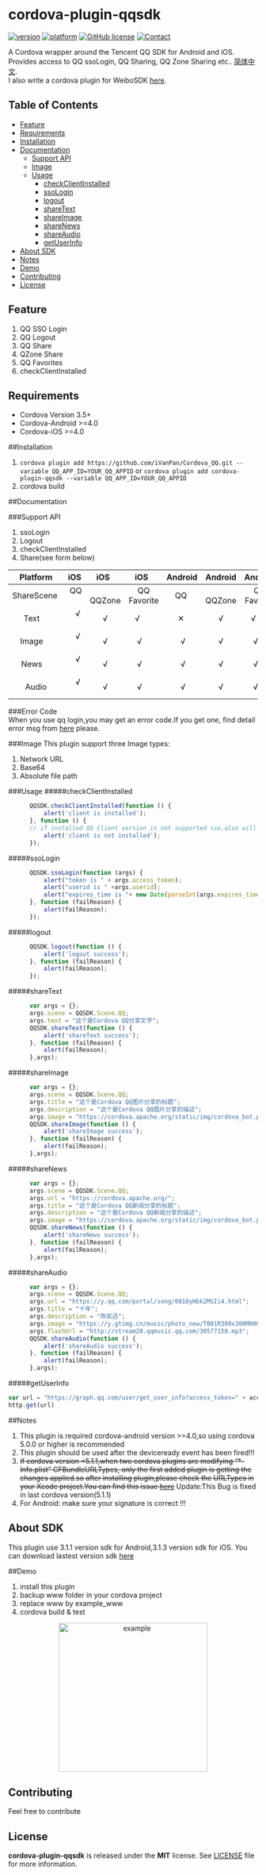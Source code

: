 # cordova-plugin-qqsdk
[![version](https://img.shields.io/badge/version-0.8.0-blue.svg?style=flat-square)](https://github.com/iVanPan/Cordova_QQ)
[![platform](https://img.shields.io/badge/platform-iOS%2FAndroid-lightgrey.svg?style=flat-square)](https://github.com/iVanPan/Cordova_QQ)
[![GitHub license](https://img.shields.io/github/license/mashape/apistatus.svg?style=flat-square)](https://github.com/iVanPan/Cordova_QQ/blob/master/LICENSE)
[![Contact](https://img.shields.io/badge/contact-Van-green.svg?style=flat-square)](http://VanPan.me)					

A Cordova wrapper around the Tencent QQ SDK for Android and iOS. Provides access to QQ ssoLogin, QQ Sharing, QQ Zone Sharing etc.. [简体中文](https://github.com/iVanPan/Cordova_QQ/blob/master/README_ZH.md).     
I also write a cordova plugin for WeiboSDK [here](https://github.com/iVanPan/cordova_weibo).

## Table of Contents

- [Feature](#feature)
- [Requirements](#requirements)
- [Installation](#installation)
- [Documentation](#documentation)     
  - [Support API](#support-api)
  - [Image](#image)  
  - [Usage](#usage)
    - [checkClientInstalled](#checkclientinstalled)
    - [ssoLogin](#ssologin)
    - [logout](#logout)
    - [shareText](#sharetext)
    - [shareImage](#shareimage)
    - [shareNews](#sharenews)
    - [shareAudio](#shareaudio)
    - [getUserInfo](#getuserinfo)
- [About SDK](#about-sdk) 
- [Notes](#notes) 
- [Demo](#demo) 
- [Contributing](#contributing) 
- [License](#license) 

## Feature
1. QQ SSO Login
2. QQ Logout 
3. QQ Share 
4. QZone Share
5. QQ Favorites
6. checkClientInstalled		

## Requirements
- Cordova Version 3.5+ 
- Cordova-Android >=4.0
- Cordova-iOS >=4.0			

##Installation
1. ```cordova plugin add https://github.com/iVanPan/Cordova_QQ.git --variable QQ_APP_ID=YOUR_QQ_APPID``` or ```cordova plugin add cordova-plugin-qqsdk --variable QQ_APP_ID=YOUR_QQ_APPID```                  
2. cordova build          			

##Documentation

###Support API
1. ssoLogin
2. Logout
3. checkClientInstalled
4. Share(see form below)

|      Platform      |   iOS  |   iOS     |     iOS      | Android |  Android  |    Android   |
|        :---:       | :---:  |   :---:   |    :---:     |   :---: |    :---:  |     :---:    |
|      ShareScene    |   QQ   |   QQZone  |  QQ Favorite |    QQ   |   QQZone  |  QQ Favorite |
|      Text        |    √   |     √     |      √       |    ✕    |     √     |      √       |
|      Image         |    √   |     √     |      √       |    √    |     √     |      √       |
|      News        |    √   |     √     |      √       |    √    |     √     |      √       |
|      Audio         |    √   |     √     |      √       |    √    |     √     |      √       |


###Error Code        
When you use qq login,you may get an error code.If you get one, find detail error msg from [here](http://wiki.open.qq.com/wiki/mobile/API%E8%B0%83%E7%94%A8%E8%AF%B4%E6%98%8E#6._.E8.BF.94.E5.9B.9E.E7.A0.81.E8.AF.B4.E6.98.8E%E3%80%82) please.

###Image
 This plugin support three Image types:
  1. Network URL
  2. Base64
  3. Absolute file path         
 
###Usage
#####checkClientInstalled
  ```js
        QQSDK.checkClientInstalled(function () {
            alert('client is installed');
        }, function () {
        // if installed QQ Client version is not supported sso,also will get this error
            alert('client is not installed');
        });

  ```
#####ssoLogin
  ```js
        QQSDK.ssoLogin(function (args) {
            alert("token is " + args.access_token);
            alert("userid is " +args.userid);
            alert("expires_time is "+ new Date(parseInt(args.expires_time)) + " TimeStamp is " +args.expires_time);
        }, function (failReason) {
            alert(failReason);
        });

  ```
#####logout
  ```js
        QQSDK.logout(function () {
            alert('logout success');
        }, function (failReason) {
            alert(failReason);
        });

  ```
#####shareText
  ```js
        var args = {};
        args.scene = QQSDK.Scene.QQ;
        args.text = "这个是Cordova QQ分享文字";
        QQSDK.shareText(function () {
            alert('shareText success');
        }, function (failReason) {
            alert(failReason);
        },args);

  ```
#####shareImage
  ```js
        var args = {};
        args.scene = QQSDK.Scene.QQ;
        args.title = "这个是Cordova QQ图片分享的标题";
        args.description = "这个是Cordova QQ图片分享的描述";
        args.image = "https://cordova.apache.org/static/img/cordova_bot.png";
        QQSDK.shareImage(function () {
            alert('shareImage success');
        }, function (failReason) {
            alert(failReason);
        },args); 

  ```
#####shareNews
  ```js
        var args = {};
        args.scene = QQSDK.Scene.QQ;
        args.url = "https://cordova.apache.org/";
        args.title = "这个是Cordova QQ新闻分享的标题";
        args.description = "这个是Cordova QQ新闻分享的描述";
        args.image = "https://cordova.apache.org/static/img/cordova_bot.png";
        QQSDK.shareNews(function () {
            alert('shareNews success');
        }, function (failReason) {
            alert(failReason);
        },args);

  ```
#####shareAudio
  ```js
        var args = {};
        args.scene = QQSDK.Scene.QQ;
        args.url = "https://y.qq.com/portal/song/001OyHbk2MSIi4.html";
        args.title = "十年";
        args.description = "陈奕迅";
        args.image = "https://y.gtimg.cn/music/photo_new/T001R300x300M000003Nz2So3XXYek.jpg";
        args.flashUrl = "http://stream20.qqmusic.qq.com/30577158.mp3";
        QQSDK.shareAudio(function () {
            alert('shareAudio success');
        }, function (failReason) {
            alert(failReason);
        },args);
  ```
#####getUserInfo
```js
var url = "https://graph.qq.com/user/get_user_info?access_token=" + accessToken + "&oauth_consumer_key= APPID &openid=" + userId;
http.get(url)
```

##Notes             
1. This plugin is required cordova-android version >=4.0,so using cordova  5.0.0 or higher is recommended
2. This plugin should be used after the deviceready event has been fired!!!       
3. ~~If cordova version  <5.1.1,when two cordova plugins are modifying “*-Info.plist” CFBundleURLTypes, only the first added plugin is getting the changes applied.so after installing plugin,please check the URLTypes in your Xcode project.You can find this issue [here](https://issues.apache.org/jira/browse/CB-8007)~~ Update:This Bug is fixed in last cordova version(5.1.1) 
4. For Android: make sure your signature is correct !!!

## About SDK 
This plugin use 3.1.1 version sdk for Android,3.1.3 version sdk for iOS. You can download lastest version sdk [here](http://wiki.connect.qq.com/sdk%E4%B8%8B%E8%BD%BD)

##Demo     
1. install this plugin
2. backup www folder in your cordova project
3. replace www by example_www
4. cordova build & test     
<div style="text-align:center"><img src="https://github.com/iVanPan/Cordova_QQ/blob/master/ScreenShot.png?raw=true" alt="example" style="width:300px"></div>

## Contributing
Feel free to contribute

## License

**cordova-plugin-qqsdk** is released under the **MIT** license. See [LICENSE](https://github.com/iVanPan/Cordova_QQ/blob/master/LICENSE) file for more information.




